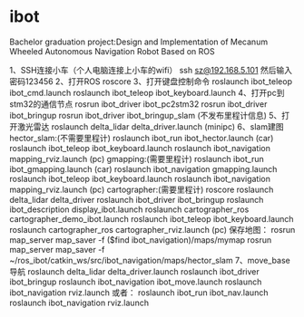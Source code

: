 # ibot
Bachelor graduation project:Design and Implementation of Mecanum Wheeled Autonomous Navigation Robot Based on ROS

1、SSH连接小车（个人电脑连接上小车的wifi）
 ssh sz@192.168.5.101
然后输入密码123456
2、打开ROS
roscore
3、打开键盘控制命令
roslaunch ibot_teleop ibot_cmd.launch
roslaunch ibot_teleop ibot_keyboard.launch
4、打开pc到stm32的通信节点
rosrun ibot_driver ibot_pc2stm32
rosrun ibot_driver ibot_bringup
rosrun ibot_driver ibot_bringup_slam  (不发布里程计信息)
5、打开激光雷达
roslaunch delta_lidar delta_driver.launch  (minipc)
6、slam建图
	hector_slam:(不需要里程计)
		roslaunch ibot_run ibot_hector.launch         (car)
		roslaunch ibot_teleop ibot_keyboard.launch
		roslaunch ibot_navigation mapping_rviz.launch (pc)
	gmapping:(需要里程计)
		roslaunch ibot_run ibot_gmapping.launch       (car)
		roslaunch ibot_navigation gmapping.launch
		roslaunch ibot_teleop ibot_keyboard.launch
		roslaunch ibot_navigation mapping_rviz.launch (pc)
	cartographer:(需要里程计)
		roscore
		roslaunch delta_lidar delta_driver
		roslaunch ibot_driver ibot_bringup
		roslaunch ibot_description display_ibot.launch 
		roslaunch cartographer_ros cartographer_demo_ibot.launch
		roslaunch ibot_teleop ibot_keyboard.launch
		roslaunch cartographer_ros cartographer_rviz.launch  (pc)
保存地图：
rosrun map_server map_saver -f ($find ibot_navigation)/maps/mymap
rosrun map_server map_saver -f  ~/ros_ibot/catkin_ws/src/ibot_navigation/maps/hector_slam
7、move_base导航
roslaunch delta_lidar delta_driver.launch
roslaunch ibot_driver ibot_bringup
roslaunch ibot_navigation ibot_move.launch
roslaunch ibot_navigation rviz.launch
或者：
	roslaunch ibot_run ibot_nav.launch
	roslaunch ibot_navigation rviz.launch
